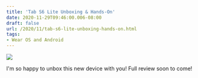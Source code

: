 ```yaml
---
title: 'Tab S6 Lite Unboxing & Hands-On'
date: 2020-11-29T09:46:00.006-08:00
draft: false
url: /2020/11/tab-s6-lite-unboxing-hands-on.html
tags: 
- Wear OS and Android
---
```


[![](https://1.bp.blogspot.com/-5iKOXb3anvM/X8PexBu0jeI/AAAAAAAALos/4j8g-C_oYVQhNYf-UCd33aV2cv2C7hHiACNcBGAsYHQ/s320/PXL_20201129_173644212.jpg)](https://1.bp.blogspot.com/-5iKOXb3anvM/X8PexBu0jeI/AAAAAAAALos/4j8g-C_oYVQhNYf-UCd33aV2cv2C7hHiACNcBGAsYHQ/s2048/PXL_20201129_173644212.jpg)

  

  

  

  

  

  

I'm so happy to unbox this new device with you! Full review soon to come!